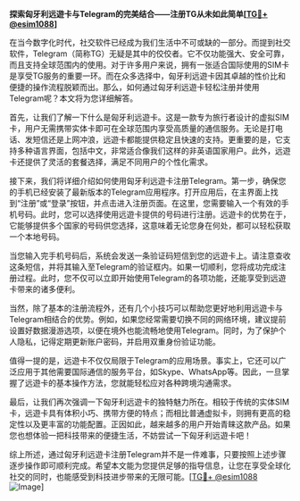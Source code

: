 **探索匈牙利远遊卡与Telegram的完美结合——注册TG从未如此简单[[TG💪+ @esim1088](https://t.me/s/esim1088)]**

在当今数字化时代，社交软件已经成为我们生活中不可或缺的一部分。而提到社交软件，Telegram（简称TG）无疑是其中的佼佼者。它不仅功能强大、安全可靠，而且支持全球范围内的使用。对于许多用户来说，拥有一张适合国际使用的SIM卡是享受TG服务的重要一环。而在众多选择中，匈牙利远遊卡因其卓越的性价比和便捷的操作流程脱颖而出。那么，如何通过匈牙利远遊卡轻松注册并使用Telegram呢？本文将为您详细解答。

首先，让我们了解一下什么是匈牙利远遊卡。这是一款专为旅行者设计的虚拟SIM卡，用户无需携带实体卡即可在全球范围内享受高质量的通信服务。无论是打电话、发短信还是上网冲浪，远遊卡都能提供稳定且快速的支持。更重要的是，它支持多种语言界面，包括中文，非常适合像我们这样的非英语国家用户。此外，远遊卡还提供了灵活的套餐选择，满足不同用户的个性化需求。

接下来，我们将详细介绍如何使用匈牙利远遊卡注册Telegram。第一步，确保您的手机已经安装了最新版本的Telegram应用程序。打开应用后，在主界面上找到“注册”或“登录”按钮，并点击进入注册页面。在这里，您需要输入一个有效的手机号码。此时，您可以选择使用远遊卡提供的号码进行注册。远遊卡的优势在于，它能够提供多个国家的号码供您选择，这意味着无论您身在何处，都可以轻松获取一个本地号码。

当您输入完手机号码后，系统会发送一条验证码短信到您的远遊卡上。请注意查收这条短信，并将其输入至Telegram的验证框内。如果一切顺利，您将成功完成注册过程。此时，您不仅可以立即开始使用Telegram的各项功能，还能享受到远遊卡带来的诸多便利。

当然，除了基本的注册流程外，还有几个小技巧可以帮助您更好地利用远遊卡与Telegram相结合的优势。例如，如果您经常需要切换不同的网络环境，建议提前设置好数据漫游选项，以便在境外也能流畅地使用Telegram。同时，为了保护个人隐私，记得定期更新账户密码，并启用双重身份验证功能。

值得一提的是，远遊卡不仅仅局限于Telegram的应用场景。事实上，它还可以广泛应用于其他需要国际通信的服务平台，如Skype、WhatsApp等。因此，一旦掌握了远遊卡的基本操作方法，您就能轻松应对各种跨境沟通需求。

最后，让我们再次强调一下匈牙利远遊卡的独特魅力所在。相较于传统的实体SIM卡，远遊卡具有体积小巧、携带方便的特点；而相比普通虚拟卡，则拥有更高的稳定性以及更丰富的功能配置。正因如此，越来越多的用户开始青睐这款产品。如果您也想体验一把科技带来的便捷生活，不妨尝试一下匈牙利远遊卡吧！

综上所述，通过匈牙利远遊卡注册Telegram并不是一件难事，只要按照上述步骤逐步操作即可顺利完成。希望本文能为您提供足够的指导信息，让您在享受全球化社交的同时，也能感受到科技进步带来的无限可能。[[TG💪+ @esim1088](https://t.me/s/esim1088) ![Image](https://i.postimg.cc/4NQfJmqS/Snipaste-2025-05-13-00-14-12.png)]